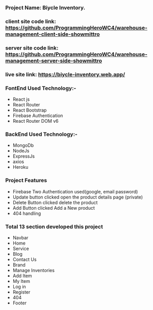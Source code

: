 ### Project Name: Biycle Inventory.

### client site  code link: https://github.com/ProgrammingHeroWC4/warehouse-management-client-side-showmittro

### server  site  code link: https://github.com/ProgrammingHeroWC4/warehouse-management-server-side-showmittro

### live site link:  https://biycle-inventory.web.app/



### FontEnd Used Technology:-

- React js
- React Router
- React Bootstrap
- Firebase Authentication
- React Router DOM v6


### BackEnd Used Technology:-

- MongoDb
- NodeJs
- ExpressJs
- axios
- Heroku


### Project Features

- Firebase Two Authentication used(google, email password)
- Update button clicked open the product details page (private)
- Delete Button clicked delete the product 
- Add  Button clicked Add a New  product 
- 404 handling

### Total 13 section developed this project

- Navbar 
- Home
- Service
- Blog
- Contact Us
- Brand
- Manage Inventories
- Add Item
- My Item
- Log in
- Register
- 404 
- Footer

